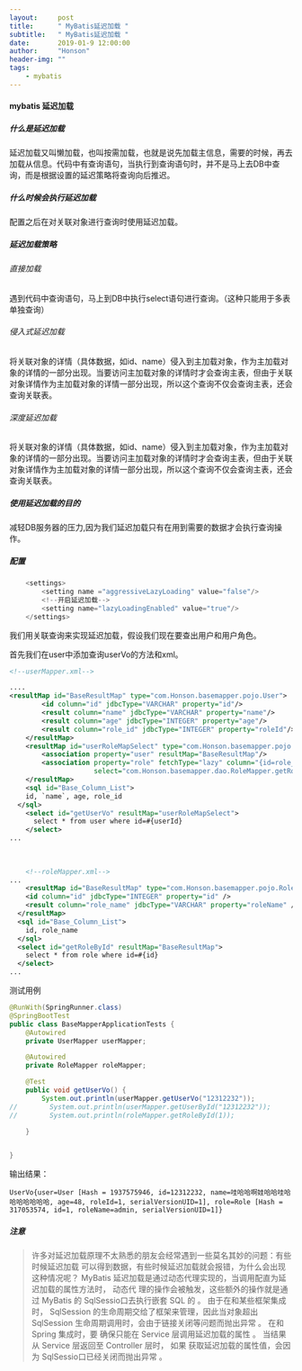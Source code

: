 ```yaml
---
layout:     post
title:      " MyBatis延迟加载 "
subtitle:   " MyBatis延迟加载 "
date:       2019-01-9 12:00:00
author:     "Honson"
header-img: ""
tags:
    - mybatis
---
```


#### mybatis 延迟加载
##### 什么是延迟加载
延迟加载又叫懒加载，也叫按需加载，也就是说先加载主信息，需要的时候，再去加载从信息。代码中有查询语句，当执行到查询语句时，并不是马上去DB中查询，而是根据设置的延迟策略将查询向后推迟。
##### 什么时候会执行延迟加载
配置之后在对关联对象进行查询时使用延迟加载。
##### 延迟加载策略
###### 直接加载
遇到代码中查询语句，马上到DB中执行select语句进行查询。（这种只能用于多表单独查询）
###### 侵入式延迟加载
将关联对象的详情（具体数据，如id、name）侵入到主加载对象，作为主加载对象的详情的一部分出现。当要访问主加载对象的详情时才会查询主表，但由于关联对象详情作为主加载对象的详情一部分出现，所以这个查询不仅会查询主表，还会查询关联表。
###### 深度延迟加载
将关联对象的详情（具体数据，如id、name）侵入到主加载对象，作为主加载对象的详情的一部分出现。当要访问主加载对象的详情时才会查询主表，但由于关联对象详情作为主加载对象的详情一部分出现，所以这个查询不仅会查询主表，还会查询关联表。
##### 使用延迟加载的目的
减轻DB服务器的压力,因为我们延迟加载只有在用到需要的数据才会执行查询操作。
##### 配置

```java
    <settings>
        <setting name ="aggressiveLazyLoading" value="false"/>
        <!--开启延迟加载-->
        <setting name="lazyLoadingEnabled" value="true"/>
    </settings>
```
我们用关联查询来实现延迟加载，假设我们现在要查出用户和用户角色。

首先我们在user中添加查询userVo的方法和xml。

```xml
<!--userMapper.xml-->

....
<resultMap id="BaseResultMap" type="com.Honson.basemapper.pojo.User">
        <id column="id" jdbcType="VARCHAR" property="id"/>
        <result column="name" jdbcType="VARCHAR" property="name"/>
        <result column="age" jdbcType="INTEGER" property="age"/>
        <result column="role_id" jdbcType="INTEGER" property="roleId"/>
    </resultMap>
    <resultMap id="userRoleMapSelect" type="com.Honson.basemapper.pojo.UserVo">
        <association property="user" resultMap="BaseResultMap"/>
        <association property="role" fetchType="lazy" column="{id=role_id}"
                     select="com.Honson.basemapper.dao.RoleMapper.getRoleById"/>
    </resultMap>
    <sql id="Base_Column_List">
    id, `name`, age, role_id
  </sql>
    <select id="getUserVo" resultMap="userRoleMapSelect">
      select * from user where id=#{userId}
    </select>
...
    
    
    
    <!--roleMapper.xml-->
...    
    <resultMap id="BaseResultMap" type="com.Honson.basemapper.pojo.Role">
    <id column="id" jdbcType="INTEGER" property="id" />
    <result column="role_name" jdbcType="VARCHAR" property="roleName" />
  </resultMap>
  <sql id="Base_Column_List">
    id, role_name
  </sql>
  <select id="getRoleById" resultMap="BaseResultMap">
    select * from role where id=#{id}
  </select>
...  
```
测试用例

```java
@RunWith(SpringRunner.class)
@SpringBootTest
public class BaseMapperApplicationTests {
    @Autowired
    private UserMapper userMapper;

    @Autowired
    private RoleMapper roleMapper;

    @Test
    public void getUserVo() {
        System.out.println(userMapper.getUserVo("12312232"));
//        System.out.println(userMapper.getUserById("12312232"));
//        System.out.println(roleMapper.getRoleById(1));

    }


}
```
输出结果：

```
UserVo{user=User [Hash = 1937575946, id=12312232, name=哇哈哈啊娃哈哈哇哈哈哈哈哈哈哈, age=48, roleId=1, serialVersionUID=1], role=Role [Hash = 317053574, id=1, roleName=admin, serialVersionUID=1]}
```
##### 注意
> 许多对延迟加载原理不太熟悉的朋友会经常遇到一些莫名其妙的问题：有些时候延迟加载
> 可以得到数据，有些时候延迟加载就会报错，为什么会出现这种情况呢？
> MyBatis 延迟加载是通过动态代理实现的，当调用配直为延迟加载的属性方法时， 动态代
> 理的操作会被触发，这些额外的操作就是通过 MyBatis 的 SqlSessio口去执行嵌套 SQL 的 。
> 由于在和某些框架集成时， SqlSession 的生命周期交给了框架来管理，因此当对象超出
> SqlSession 生命周期调用时，会由于链接关闭等问题而抛出异常 。 在和 Spring 集成时，要
> 确保只能在 Service 层调用延迟加载的属性 。 当结果从 Service 层返回至 Controller 层时， 如果
> 获取延迟加载的属性值，会因为 SqlSessio口已经关闭而抛出异常 。